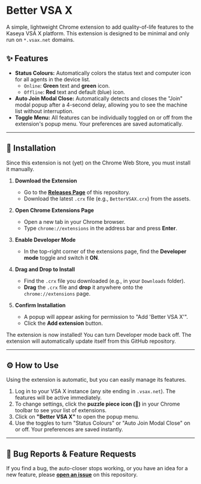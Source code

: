 # Better VSA X

A simple, lightweight Chrome extension to add quality-of-life features to the Kaseya VSA X platform. This extension is designed to be minimal and only run on `*.vsax.net` domains.

## ✨ Features

* **Status Colours:** Automatically colors the status text and computer icon for all agents in the device list.
    * `Online`: **Green** text and **green** icon.
    * `Offline`: **Red** text and default (blue) icon.
* **Auto Join Modal Close:** Automatically detects and closes the "Join" modal popup after a 4-second delay, allowing you to see the machine list without interruption.
* **Toggle Menu:** All features can be individually toggled on or off from the extension's popup menu. Your preferences are saved automatically.



---

## 🚀 Installation

Since this extension is not (yet) on the Chrome Web Store, you must install it manually.

1.  **Download the Extension**
    * Go to the [**Releases Page**](https://github.com/Hebbins/BetterVSAX/releases) of this repository.
    * Download the latest `.crx` file (e.g., `BetterVSAX.crx`) from the assets.

2.  **Open Chrome Extensions Page**
    * Open a new tab in your Chrome browser.
    * Type `chrome://extensions` in the address bar and press **Enter**.

3.  **Enable Developer Mode**
    * In the top-right corner of the extensions page, find the **Developer mode** toggle and switch it **ON**.

    

4.  **Drag and Drop to Install**
    * Find the `.crx` file you downloaded (e.g., in your `Downloads` folder).
    * **Drag** the `.crx` file and **drop** it anywhere onto the `chrome://extensions` page.

5.  **Confirm Installation**
    * A popup will appear asking for permission to "Add 'Better VSA X'".
    * Click the **Add extension** button.

The extension is now installed! You can turn Developer mode back off. The extension will automatically update itself from this GitHub repository.

---

## ⚙️ How to Use

Using the extension is automatic, but you can easily manage its features.

1.  Log in to your VSA X instance (any site ending in `.vsax.net`). The features will be active immediately.
2.  To change settings, click the **puzzle piece icon (🧩)** in your Chrome toolbar to see your list of extensions.
3.  Click on **"Better VSA X"** to open the popup menu.
4.  Use the toggles to turn "Status Colours" or "Auto Join Modal Close" on or off. Your preferences are saved instantly.

---

## 🐞 Bug Reports & Feature Requests

If you find a bug, the auto-closer stops working, or you have an idea for a new feature, please [**open an issue**](https://github.com/Hebbins/BetterVSAX/issues) on this repository.
